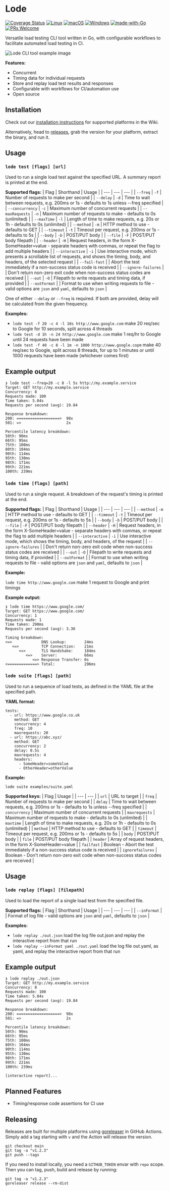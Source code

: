 # Lode

[![Coverage Status](https://coveralls.io/repos/github/JamesBalazs/lode/badge.svg?branch=main&t=LIyVhQ&service=github)](https://coveralls.io/github/JamesBalazs/lode?branch=main)
[![Linux](https://svgshare.com/i/Zhy.svg)](https://svgshare.com/i/Zhy.svg)
[![macOS](https://svgshare.com/i/ZjP.svg)](https://svgshare.com/i/ZjP.svg)
[![Windows](https://svgshare.com/i/ZhY.svg)](https://svgshare.com/i/ZhY.svg)
[![made-with-Go](https://img.shields.io/badge/Made%20with-Go-1f425f.svg)](http://golang.org)
[![PRs Welcome](https://img.shields.io/badge/PRs-welcome-brightgreen.svg?style=flat-square)](http://makeapullrequest.com)

Versatile load testing CLI tool written in Go, with configurable workflows to facilitate automated load testing in CI.

![Lode CLI tool example image](https://i.imgur.com/5p0CE4F.png)

**Features:**
- Concurrent
- Timing data for individual requests
- Store and replay load test results and responses
- Configurable with workflows for CI/automation use
- Open source

## Installation
Check out our [installation instructions](https://github.com/JamesBalazs/lode/wiki/Installation) for supported platforms in the Wiki.

Alternatively, head to [releases](https://github.com/JamesBalazs/lode/releases), grab the version for your platform, extract the binary, and run it. 

## Usage
### `lode test [flags] [url]`
Used to run a single load test against the specified URL.
A summary report is printed at the end.

**Supported flags:**
| Flag | Shorthand | Usage |
| --- | --- | --- |
| `--freq` | `-f` | Number of requests to make per second |
| `--delay` | `-d` | Time to wait between requests, e.g. 200ms or 1s - defaults to 1s unless --freq specified |
| `--concurrency` | `-c` | Maximum number of concurrent requests |
| `--maxRequests` | `-n` | Maximum number of requests to make - defaults to 0s (unlimited) |
| `--maxTime` | `-l` | Length of time to make requests, e.g. 20s or 1h - defaults to 0s (unlimited) |
| `--method` | `-m` | HTTP method to use - defaults to GET |
| `--timeout` | `-t` | Timeout per request, e.g. 200ms or 1s - defaults to 5s |
| `--body` | `-b` | POST/PUT body |
| `--file` | `-F` | POST/PUT body filepath |
| `--header` | `-H` | Request headers, in the form X-SomeHeader=value - separate headers with commas, or repeat the flag to add multiple headers |
| `--interactive` | `-i` | Use interactive mode, which presents a scrollable list of requests, and shows the timing, body, and headers, of the selected request |
| `--fail-fast` |  | Abort the test immediately if a non-success status code is received |
| `--ignore-failures` |  | Don't return non-zero exit code when non-success status codes are received |
| `--out` | `-O` | Filepath to write requests and timing data, if provided |
| `--outFormat` |  | Format to use when writing requests to file - valid options are `json` and `yaml`, defaults to `json` |

One of either `--delay` or `--freq` is required. If both are provided, delay will be calculated from the given frequency.

**Examples:**
- `lode test -f 20 -c 4 -l 10s http://www.google.com` make 20 req/sec to Google for 10 seconds, split across 4 threads
- `lode test -d 1h -n 24 http://www.google.com` make 1 req/hr to Google until 24 requests have been made
- `lode test -f 40 -c 8 -l 1m -n 1000 http://www.google.copm` make 40 req/sec to Google, split across 8 threads, for up to 1 minutes or until 1000 requests have been made (whichever comes first)

## Example output
```
❯ lode test --freq=20 -c 8 -l 5s http://my.example.service
Target: GET http://my.example.service
Concurrency: 8
Requests made: 100
Time taken: 5.04s
Requests per second (avg): 19.84

Response breakdown:
200: ===================>  98x
501: =>                    2x

Percentile latency breakdown:
50th: 90ms
66th: 95ms
75th: 100ms
80th: 104ms
90th: 114ms
95th: 130ms
98th: 171ms
99th: 221ms
100th: 239ms
```

### `lode time [flags] [path]`
Used to run a single request.
A breakdown of the request's timing is printed at the end.

**Supported flags:**
| Flag | Shorthand | Usage |
| --- | --- | --- |
| `--method` | `-m` | HTTP method to use - defaults to GET |
| `--timeout` | `-t` | Timeout per request, e.g. 200ms or 1s - defaults to 5s |
| `--body` | `-b` | POST/PUT body |
| `--file` | `-F` | POST/PUT body filepath |
| `--header` | `-H` | Request headers, in the form X-SomeHeader=value - separate headers with commas, or repeat the flag to add multiple headers |
| `--interactive` | `-i` | Use interactive mode, which shows the timing, body, and headers, of the request |
| `--ignore-failures` |  | Don't return non-zero exit code when non-success status codes are received |
| `--out` | `-O` | Filepath to write requests and timing data, if provided |
| `--outFormat` |  | Format to use when writing requests to file - valid options are `json` and `yaml`, defaults to `json` |

**Example:**

`lode time http://www.google.com` make 1 request to Google and print timings

**Example output:**
```
❯ lode time https://www.google.com/
Target: GET https://www.google.com/
Concurrency: 1
Requests made: 1
Time taken: 290ms
Requests per second (avg): 3.36

Timing breakdown:
<=>             DNS Lookup:        24ms
   <=>          TCP Connection:    21ms
      <=>       TLS Handshake:     184ms
         <=>    Server:            66ms
            <=> Response Transfer: 0s
<=============> Total:             296ms
```

### `lode suite [flags] [path]`
Used to run a sequence of load tests, as defined in the YAML file at the specified path.

**YAML format:**
```
tests:
  - url: https://www.google.co.uk
    method: GET
    concurrency: 4
    freq: 10
    maxrequests: 20
  - url: https://abc.xyz/
    method: GET
    concurrency: 2
    delay: 0.5s
    maxrequests: 4
    headers:
      - SomeHeader=someValue
      - OtherHeader=otherValue
```

**Example:**

`lode suite examples/suite.yaml`

**Supported keys:**
| Flag | Usage |
| --- | --- |
| `url` | URL to target |
| `freq` | Number of requests to make per second |
| `delay` | Time to wait between requests, e.g. 200ms or 1s - defaults to 1s unless --freq specified |
| `concurrency` | Maximum number of concurrent requests |
| `maxrequests` | Maximum number of requests to make - defaults to 0s (unlimited) |
| `maxtime` | Length of time to make requests, e.g. 20s or 1h - defaults to 0s (unlimited) |
| `method` | HTTP method to use - defaults to GET |
| `timeout` | Timeout per request, e.g. 200ms or 1s - defaults to 5s |
| `body` | POST/PUT body |
| `file` | POST/PUT body filepath |
| `header` | Array of request headers, in the form X-SomeHeader=value |
| `failfast` | Boolean - Abort the test immediately if a non-success status code is received |
| `ignorefailures` | Boolean - Don't return non-zero exit code when non-success status codes are received |

## Usage
### `lode replay [flags] [filepath]`
Used to load the report of a single load test from the specified file.

**Supported flags:**
| Flag | Shorthand | Usage |
| --- | --- | --- |
| `--inFormat` |  | Format of log file - valid options are `json` and `yaml`, defaults to `json` |

**Examples:**
- `lode replay ./out.json` load the log file out.json and replay the interactive report from that run
- `lode replay --inFormat yaml ./out.yaml` load the log file out.yaml, as yaml, and replay the interactive report from that run

## Example output
```
❯ lode replay ./out.json
Target: GET http://my.example.service
Concurrency: 8
Requests made: 100
Time taken: 5.04s
Requests per second (avg): 19.84

Response breakdown:
200: ===================>  98x
501: =>                    2x

Percentile latency breakdown:
50th: 90ms
66th: 95ms
75th: 100ms
80th: 104ms
90th: 114ms
95th: 130ms
98th: 171ms
99th: 221ms
100th: 239ms

[interactive report]...
```

## Planned Features
- Timing/response code assertions for CI use

## Releasing
Releases are built for multiple platforms using [goreleaser](https://github.com/goreleaser/goreleaser) in GitHub Actions.
Simply add a tag starting with `v` and the Action will release the version.

```
git checkout main
git tag -a "v1.2.3"
git push --tags
```

If you need to install locally, you need a `GITHUB_TOKEN` envar with `repo` scope. Then you can tag, push, build and release by running:
```
git tag -a "v1.2.3"
goreleaser release --rm-dist
```
